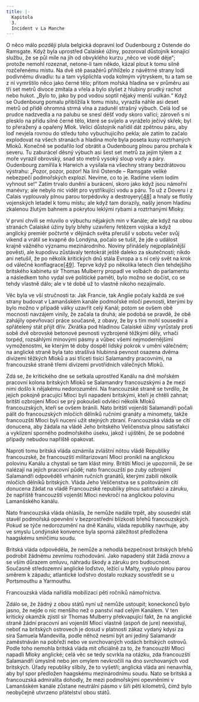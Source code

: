 ```yaml
---
title: |-
  Kapitola
  3.
  Incident v La Manche
---
```


O něco málo později plula belgická dopravní loď Oudenbourg z Ostende do Ramsgate. Když byla uprostřed Calaiské úžiny, pozoroval důstojník konající službu, že se půl míle na jih od obvyklého kurzu „něco ve vodě děje“; protože nemohl rozeznat, netone-li tam někdo, kázal plout k tomu silně rozčeřenému místu. Na dvě stě pasažérů přihlíželo z návětrné strany lodi podivnému divadlu: tu a tam vyšplíchla voda kolmým výtryskem, tu a tam se z ní vymrštilo něco jako černé tělo; přitom mořská hladina se v průměru asi tří set metrů divoce zmítala a vřela a bylo slyšet z hlubiny prudký rachot nebo hukot. „Bylo to, jako by pod vodou soptil nějaký menší vulkán.“ Když se Oudenbourg pomalu přiblížila k tomu místu, vyrazila náhle asi deset metrů od přídě ohromná strmá vlna a zaduněl strašný výbuch. Celá loď se prudce nadzvedla a na palubu se snesl déšť vody skoro vařící; zároveň s ní plesklo na přídu silné černé tělo, které se svíjelo a vyráželo ječivý skřek; byl to přeražený a opařený Mlok. Velící důstojník nařídil dát zpětnou páru, aby loď nevjela rovnou do středu toho vybuchujícího pekla; ale zatím to začalo explodovat na všech stranách a hladina moře byla poseta kusy roztrhaných Mloků. Konečně se podařilo loď obrátit a Oudenbourg plnou parou prchala k severu. Tu zaburácel děsný výbuch asi šest set metrů za jejím týlem a z moře vyrazil obrovský, snad sto metrů vysoký sloup vody a páry. Oudenbourg zamířila k Harwich a vysílala na všechny strany bezdrátovou výstrahu: „Pozor, pozor, pozor! Na linii Ostende – Ramsgate veliké nebezpečí podmořských explozí. Nevíme, co to je. Radíme všem lodím vyhnout se!“ Zatím trvalo dunění a burácení, skoro jako když jsou námořní manévry; ale nebylo nic vidět pro vystřikující vodu a páru. To už z Doveru i z Calais vyplouvaly plnou parou torpédovky a destroyery[\[48\]](./resources/undefined) a hnaly se flotily vojenských letadel k tomu místu; ale když tam dorazily, našly jenom hladinu zkalenou žlutým bahnem a pokrytou leklými rybami a roztrhanými Mloky.

V první chvíli se mluvilo o výbuchu nějakých min v Kanále; ale když na obou stranách Calaiské úžiny byly břehy uzavřeny řetězem vojska a když anglický premiér počtvrté v dějinách světa přerušil v sobotu večer svůj víkend a vrátil se kvapně do Londýna, počalo se tušit, že jde o událost krajně vážného významu mezinárodního. Noviny přinášely nejpoplašnější pověsti, ale kupodivu zůstávaly tentokrát ještě daleko za skutečností; nikdo ani netušil, že po několik kritických dnů stála Evropa a s ní celý svět na krok od válečné konflagrace[\[49\]](./resources/undefined). Teprve když po několika letech člen tehdejšího britského kabinetu sir Thomas Mulberry propadl ve volbách do parlamentu a následkem toho vydal své politické paměti, bylo možno se dočíst, co se tehdy vlastně dálo; ale v té době už to vlastně nikoho nezajímalo.

Věc byla ve vší stručnosti ta: Jak Francie, tak Anglie počaly každá ze své strany budovat v Lamanšském kanále podmořské mločí pevnosti, kterými by bylo možno v případě války uzavřít celý Kanál; potom se ovšem obě mocnosti navzájem vinily, že začala ta druhá; ale podobá se pravdě, že obě zahájily opevňovací práce současně, z obavy, že by s tím mohl sousední a spřátelený stát přijít dřív. Zkrátka pod hladinou Calaiské úžiny vyrůstaly proti sobě dvě obrovské betonové pevnosti vyzbrojené těžkými děly, vrhači torpéd, rozsáhlými minovými pásmy a vůbec všemi nejmodernějšími vymoženostmi, ke kterým té doby dospěl lidský pokrok v umění válečném; na anglické straně byla tato strašlivá hlubinná pevnost osazena dvěma divizemi těžkých Mloků a asi třiceti tisíci Salamandry pracovními, na francouzské straně třemi divizemi prvotřídních válečných Mloků.

Zdá se, že kritického dne se setkala uprostřed Kanálu na dně mořském pracovní kolona britských Mloků se Salamandry francouzskými a že mezi nimi došlo k nějakému nedorozumění. Na francouzské straně se tvrdilo, že jejich pokojně pracující Mloci byli napadeni britskými, kteří je chtěli zahnat; britští ozbrojení Mloci se prý pokoušeli odvléci několik Mloků francouzských, kteří se ovšem bránili. Nato britští vojenští Salamandři počali pálit do francouzských mločích dělníků ručními granáty a minomety, takže francouzští Mloci byli nuceni užít stejných zbraní. Francouzská vláda se cítí donucena, aby žádala na vládě Jeho britského Veličenstva plnou satisfakci a vyklizení sporného podmořského úseku, jakož i ujištění, že se podobné případy nebudou napříště opakovat.

Naproti tomu britská vláda oznámila zvláštní nótou vládě Republiky francouzské, že francouzští militarizovaní Mloci pronikli na anglickou polovinu Kanálu a chystali se tam klást miny. Britští Mloci je upozornili, že se nalézají na jejich pracovní půdě; nato francouzští po zuby ozbrojení Salamandři odpověděli vrháním ručních granátů, kterými zabili několik mločích dělníků britských. Vláda Jeho Veličenstva se s politováním cítí donucena žádat na vládě Francouzské republiky plnou satisfakci a záruku, že napříště francouzští vojenští Mloci nevkročí na anglickou polovinu Lamanšského kanálu.

Nato francouzská vláda ohlásila, že nemůže nadále trpět, aby sousední stát stavěl podmořská opevnění v bezprostřední blízkosti břehů francouzských. Pokud se týče nedorozumění na dně Kanálu, vláda republiky navrhuje, aby ve smyslu Londýnské konvence byla sporná záležitost předložena haagskému smírčímu soudu.

Britská vláda odpověděla, že nemůže a nehodlá bezpečnost britských břehů podrobit žádnému zevnímu rozhodování. Jako napadený stát žádá znovu a se vším důrazem omluvu, náhradu škody a záruku pro budoucnost. Současně středozemní anglické loďstvo, ležící u Malty, vyplulo plnou parou směrem k západu; atlantické loďstvo dostalo rozkazy soustředit se u Portsmouthu a Yarmouthu.

Francouzská vláda nařídila mobilizaci pěti ročníků námořnictva.

Zdálo se, že žádný z obou států nyní už nemůže ustoupit; koneckonců bylo jasno, že nejde o nic menšího než o panství nad celým Kanálem. V ten kritický okamžik zjistil sir Thomas Mulberry překvapující fakt, že na anglické straně žádní pracovní ani vojenští Mloci vlastně (aspoň de jure) neexistují, neboť na britských ostrovech je dosud v platnosti zákaz vydaný kdysi za sira Samuela Mandevilla, podle něhož nesmí být ani jediný Salamandr zaměstnáván na pobřeží nebo ve svrchovaných vodách britských ostrovů. Podle toho nemohla britská vláda mít oficiálně za to, že francouzští Mloci napadli Mloky anglické; celá věc se tedy scvrkla na otázku, zda francouzští Salamandři úmyslně nebo jen omylem nevkročili na dno svrchovaných vod britských. Úřady republiky slíbily, že to vyšetří; anglická vláda ani nenavrhla, aby byl spor předložen haagskému mezinárodnímu soudu. Nato se britská a francouzská admiralita dohodly, že mezi podmořskými opevněními v Lamanšském kanále zůstane neutrální pásmo v šíři pěti kilometrů, čímž bylo neobyčejně utvrzeno přátelství obou států.
